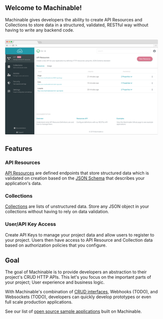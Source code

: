 ## Welcome to Machinable!

Machinable gives developers the ability to create API Resources and Collections to store data in a structured, validated, RESTful way without having to write any backend code.

### ![machinable screenshot](images/browser.png)

## Features

### API Resources

[API Resources](/projects/resources/) are defined endpoints that store structured data which is validated on creation based on the [JSON Schema]() that describes your application's data.

### Collections

[Collections](/projects/collections/) are lists of unstructured data. Store any JSON object in your collections without having to rely on data validation.

### User/API Key Access

Create API Keys to manage your project data and allow users to register to your project. Users then have access to API Resource and Collection data based on authorization policies that you configure.

## Goal

The goal of Machinable is to provide developers an abstraction to their project's CRUD HTTP APIs. This let's you focus on the important parts of your project; User experience and business logic.

With Machinable's combination of [CRUD interfaces](/querying_data/crud.md), Webhooks (TODO), and Websockets (TODO), developers can quickly develop prototypes or even full scale production applications. 

See our list of [open source sample applications](/reference/sample_projects.md) built on Machinable.

<br/>
